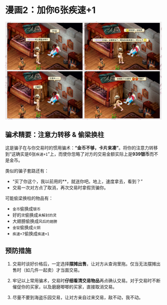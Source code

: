 # 漫画2：加你6张疾速+1

![](/static/images/antifraud/2.jpg)

## 骗术精要：注意力转移 & 偷梁换柱

这是骗子在与你交易时的惯用骗术：**“金币不够，卡片来凑”**。将你的注意力转移到“这确实是6张`疾速+1`”上，而使你忽略了对方的交易金额实际上是**939银币**而不是金币。

类似的骗子套路还有：

* “买了你这个，我以前用的**，就送你吧。地上，速度拿去，看到？”
* 交易一次对方点了取消，再次交易时拿假货骗你。

可能偷梁换柱的物品有：

* `金币`偷换成`银币`
* 好的`灵`偷换成`未解封的灵`
* 大翅膀偷换成`风后的翅膀`
* `金锭`偷换成`火铜`
* `疾速+7`偷换成`疾速+1`

## 预防措施

1. 交易时谈好价格后，一定选择**摆摊出售**，让对方从查询里拖。仅当无法摆摊出售时（如几件一起卖）才当面交易。

2. 牢记以上常用骗术，交易时**仔细看清交易物品**再点确认交易。对于交易时不断催促你的买家，以及磨磨唧唧的买家，直接取消交易。

3. 尽量不要到海盗乐园交易，让对方亲自过来交易，敌不动，我不动。